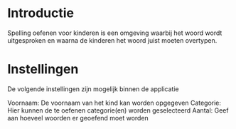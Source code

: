 # Introductie
Spelling oefenen voor kinderen is een omgeving waarbij het woord wordt uitgesproken en waarna de kinderen het woord juist moeten overtypen.

# Instellingen
De volgende instellingen zijn mogelijk binnen de applicatie

Voornaam: De voornaam van het kind kan worden opgegeven
Categorie: Hier kunnen de te oefenen categorie(en) worden geselecteerd
Aantal: Geef aan hoeveel woorden er geoefend moet worden

